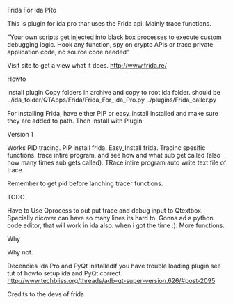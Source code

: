 Frida For Ida PRo

This is plugin for ida pro thar uses the Frida api.
Mainly trace functions.

"Your own scripts get injected into black box processes to execute custom debugging logic.
Hook any function, spy on crypto APIs or trace private application code, no source code needed"

Visit site to get a view what it does.
http://www.frida.re/

Howto

install plugin
Copy folders in archive and copy to root ida folder.
should be
../ida_folder/QTApps/Frida/Frida_For_Ida_Pro.py
../plugins/Frida_caller.py


For installing Frida, have either PIP or easy_install installed and make sure they are added to path.
Then Install with  Plugin


Version 1

Works
PID tracing.
PIP install frida.
Easy_Install frida.
Tracinc spesific functions.
trace intire program, and see how and what sub get called (also how many times sub gets called).
TRace intire program auto write text file of trace.

Remember to get pid before lanching tracer functions.

TODO

Have to Use Qprocess to out put trace and debug input to Qtextbox.
Specially dicover can have so many lines its hard to.
Gonna ad a python code editor, that will work in ida also. when i got the time :).
More functions.

Why

Why not.

Decencies
Ida Pro and PyQt installedIf you have trouble loading plugin see tut of howto setup ida and PyQt correct.
http://www.techbliss.org/threads/adb-qt-super-version.626/#post-2095


Credits to the devs of frida
